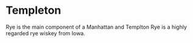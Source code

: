 # Templeton

Rye is the main component of a Manhattan and Templton Rye is a highly regarded rye wiskey from Iowa.

